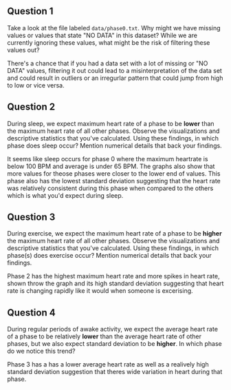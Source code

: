 ## Question 1

Take a look at the file labeled `data/phase0.txt`. Why might we have missing values or values that state "NO DATA" in this dataset? While we are currently ignoring these values, what might be the risk of filtering these values out?

There's a chance that if you had a data set with a lot of missing or "NO DATA" values, filtering it out could lead to a misinterpretation of the data set and could result in outliers or an irregurlar pattern that could jump from high to low or vice versa.

## Question 2

During sleep, we expect maximum heart rate of a phase to be **lower** than the maximum heart rate of all other phases. Observe the visualizations and descriptive statistics that you've calculated. Using these findings, in which phase does sleep occur? Mention numerical details that back your findings.

It seems like sleep occurs for phase 0 where the maximum heartrate is below 100 BPM and average is under 65 BPM. The graphs also show that more values for theose phases were closer to the lower end of values. This phase also has the lowest standard deviation suggesting that the heart rate was relatively consistent during this phase when compared to the others which is what you'd expect during sleep. 

## Question 3

During exercise, we expect the maximum heart rate of a phase to be **higher** the maximum heart rate of all other phases. Observe the visualizations and descriptive statistics that you've calculated. Using these findings, in which phase(s) does exercise occur? Mention numerical details that back your findings. 

Phase 2 has the highest maximum heart rate and more spikes in heart rate, shown throw the graph and its high standard deviation suggesting that heart rate is changing rapidly like it would when someone is excerising. 

## Question 4

During regular periods of awake activity, we expect the average heart rate of a phase to be relatively **lower** than the average heart rate of other phases, but we also expect standard deviation to be **higher**. In which phase do we notice this trend?

Phase 3 has a has a lower average heart rate as well as a realively high standard deviation suggestion that theres wide variation in heart during that phase.
